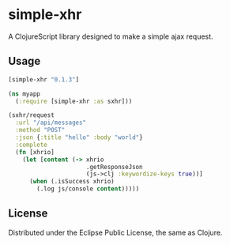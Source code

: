 # simple-xhr

A ClojureScript library designed to make a simple ajax request.

## Usage

```clojure
[simple-xhr "0.1.3"]
```

```clojure
(ns myapp
  (:require [simple-xhr :as sxhr]))

(sxhr/request
  :url "/api/messages"
  :method "POST"
  :json {:title "hello" :body "world"}
  :complete
  (fn [xhrio]
    (let [content (-> xhrio
                      .getResponseJson
                      (js->clj :keywordize-keys true))]
      (when (.isSuccess xhrio)
        (.log js/console content)))))
```

## License

Distributed under the Eclipse Public License, the same as Clojure.
